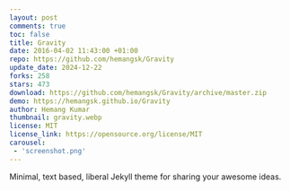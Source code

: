 ```yaml
---
layout: post
comments: true
toc: false
title: Gravity
date: 2016-04-02 11:43:00 +01:00
repo: https://github.com/hemangsk/Gravity
update_date: 2024-12-22
forks: 258
stars: 473
download: https://github.com/hemangsk/Gravity/archive/master.zip
demo: https://hemangsk.github.io/Gravity
author: Hemang Kumar
thumbnail: gravity.webp
license: MIT
license_link: https://opensource.org/license/MIT
carousel:
 - 'screenshot.png'
---
```


Minimal, text based, liberal Jekyll theme for sharing your awesome ideas.
